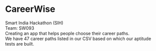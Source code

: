# CareerWise
Smart India Hackathon (SIH) \
Team: SW093\
Creating an app that helps people choose their career paths.\
We have 47 career paths listed in our CSV based on which our aptitude tests are built.


